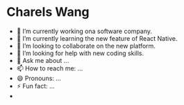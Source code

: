 # Charels Wang 


- 🔭 I’m currently working ona software company.
- 🌱 I’m currently learning  the new feature of React Native.
- 👯 I’m looking to collaborate on the new platform.
- 🤔 I’m looking for help with new coding skills.
- 💬 Ask me about ...
- 📫 How to reach me: ...
- 😄 Pronouns: ...
- ⚡ Fun fact: ...
- 

